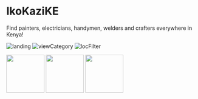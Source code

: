 # IkoKaziKE
Find painters, electricians, handymen, welders and crafters everywhere in Kenya!

![landing](https://user-images.githubusercontent.com/45044744/120978096-c92d6680-c77c-11eb-8b22-3d496cecbc12.png) ![viewCategory](https://user-images.githubusercontent.com/45044744/120978281-faa63200-c77c-11eb-9f49-ebde954bdb80.png) ![locFilter](https://user-images.githubusercontent.com/45044744/120978311-0265d680-c77d-11eb-8072-5d7ccc953bd2.png)


<p float="left">
  <img src="https://user-images.githubusercontent.com/45044744/120978096-c92d6680-c77c-11eb-8b22-3d496cecbc12.png" width="100" />
  <img src="https://user-images.githubusercontent.com/45044744/120978281-faa63200-c77c-11eb-9f49-ebde954bdb80.png" width="100" /> 
  <img src="https://user-images.githubusercontent.com/45044744/120978311-0265d680-c77d-11eb-8072-5d7ccc953bd2.png" width="100" />
</p>
